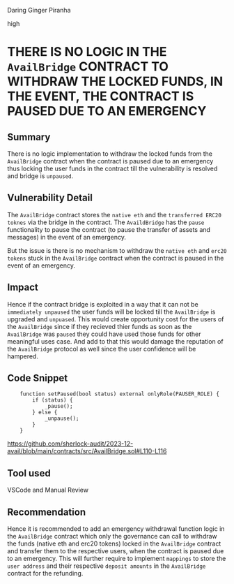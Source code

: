 Daring Ginger Piranha

high

# THERE IS NO LOGIC IN THE `AvailBridge` CONTRACT TO WITHDRAW THE LOCKED FUNDS, IN THE EVENT, THE CONTRACT IS PAUSED DUE TO AN EMERGENCY

## Summary

There is no logic implementation to withdraw the locked funds from the `AvailBridge` contract when the contract is paused due to an emergency thus locking the user funds in the contract till the vulnerability is resolved and bridge is `unpaused`.

## Vulnerability Detail

The `AvailBridge` contract stores the `native eth` and the `transferred ERC20 toknes` via the bridge in the contract. The `AvaildBridge` has the `pause` functionality to pause the contract (to pause the transfer of assets and messages) in the event of an emergency. 

But the issue is there is no mechanism to withdraw the `native eth` and `erc20 tokens` stuck in the `AvailBridge` contract when the contract is paused in the event of an emergency.

## Impact

Hence if the contract bridge is exploited in a way that it can not be `immediately unpaused` the user funds will be locked till the `AvailBridge` is upgraded and `unpuased`. This would create opportunity cost for the users of the `AvailBridge` since if they recieved thier funds as soon as the `AvailBridge` was `paused` they could have used those funds for other meaningful uses case. And add to that this would damage the reputation of the `AvailBridge` protocol as well since the user confidence will be hampered.

## Code Snippet

```solidity
    function setPaused(bool status) external onlyRole(PAUSER_ROLE) {
        if (status) {
            _pause();
        } else {
            _unpause();
        }
    }
```

https://github.com/sherlock-audit/2023-12-avail/blob/main/contracts/src/AvailBridge.sol#L110-L116

## Tool used
VSCode and Manual Review

## Recommendation

Hence it is recommended to add an emergency withdrawal function logic in the `AvailBridge` contract which only the governance can call to withdraw the funds (native eth and erc20 tokens) locked in the `AvailBridge` contract and transfer them to the respective users, when the contract is paused due to an emergency. This will further require to implement `mappings` to store the `user address` and their respective `deposit amounts` in the `AvailBridge` contract for the refunding.
